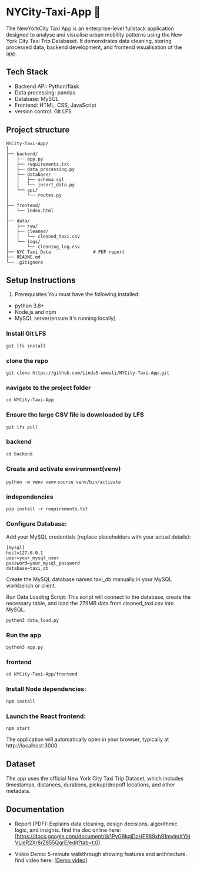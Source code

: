 # NYCity-Taxi-App 🗽

The NewYorkCity Taxi App is an enterprise-level fullstack application designed to analyse and visualise urban mobility patterns using the New York City Taxi Trip Databaset. It demonstrates data cleaning, storing processed data, backend development, and frontend visualisation of the app. 
## Tech Stack

- Backend API: Python/flask
- Data processing: pandas
- Database: MySQL
- Frontend: HTML, CSS, JavaScript
- version control: Git LFS

## Project structure
```
NYCity-Taxi-App/
│
├── backend/
│   ├── app.py 
│   ├── requirements.txt
│   ├── data_processing.py
│   ├── database/
│   │   ├── schema.sql
│   │   └── insert_data.py
│   └── api/
│       └── routes.py
│
├── frontend/
│   └── index.html
│
├── data/
│   ├── raw/                 
│   ├── cleaned/
│   │   └── cleaned_taxi.csv
│   └── logs/
│       └── cleaning_log.csv
├── NYC Taxi Data                # PDF report
├── README.md
└── .gitignore

```

## Setup Instructions
1. Prerequisites
You must have the following installed:
- python 3.8+
- Node.js and npm
- MySQL server(ensure it's running locally)

### Install Git LFS
`git lfs install`
### clone the repo
`git clone https://github.com/Linda5-umwali/NYCity-Taxi-App.git`

### navigate to the project folder
`cd NYCity-Taxi-App`
### Ensure the large CSV file is downloaded by LFS
`git lfs pull`

### backend
`cd backend`

### Create and activate environment(venv)
`python -m venv venv`
`source venv/bin/activate`

### independencies
`pip install -r requirements.txt`

### Configure Database:

Add your MySQL credentials (replace placeholders with your actual details):

```
[mysql]
host=127.0.0.1
user=your_mysql_user
password=your_mysql_password
database=taxi_db
```

Create the MySQL database named taxi_db manually in your MySQL workbench or client.

Run Data Loading Script: This script will connect to the database, create the necessary table, and load the 279MB data from cleaned_taxi.csv into MySQL.

`python3 data_load.py`

### Run the app
`python3 app.py`

### frontend
`cd NYCity-Taxi-App/frontend`

### Install Node dependencies:

`npm install`

### Launch the React frontend:

`npm start`

The application will automatically open in your browser, typically at http://localhost:3000.

## Dataset

The app uses the official New York City Taxi Trip Dataset, which includes timestamps, distances, durations, pickup/dropoff locations, and other metadata.

## Documentation

- Report (PDF): Explains data cleaning, design decisions, algorithmic logic, and insights. find the doc online here: [https://docs.google.com/document/d/1PyG9kqjDzHFR89xh91mvlmXYHVLleR2Xr8rZ855QgrE/edit?tab=t.0]

- Video Demo: 5-minute walkthrough showing features and architecture. find video here: [[Demo video](https://youtu.be/Ypt1QiUAG4w)]
